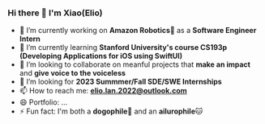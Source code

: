 ### Hi there 👋 I'm Xiao(Elio)

- 🔭 I’m currently working on **Amazon Robotics**🤖️ as a **Software Engineer Intern**
- 🌱 I’m currently learning **Stanford University's course CS193p (Developing Applications for iOS using SwiftUI)**
- 👯 I’m looking to collaborate on meanful projects that **make an impact** and **give voice to the voiceless**
- 🤔 I’m looking for **2023 Summmer/Fall SDE/SWE Internships**
- 📫 How to reach me: **elio.lan.2022@outlook.com**
- 😄 Portfolio: ...
- ⚡ Fun fact: I'm both a **dogophile**🐶 and an **ailurophile**🐱
